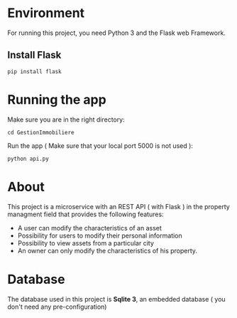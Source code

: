 # Environment
For running this project, you need Python 3 and the Flask web Framework.
## Install Flask
    pip install flask


# Running the app 
Make sure you are in the right directory:  

    cd GestionImmobiliere

Run the app ( Make sure that your local port 5000 is not used ): 

    python api.py


# About   

This project is a microservice with an REST API ( with Flask ) in the property managment field that provides the following features:

- A user can modify the characteristics of an asset  
- Possibility for users to modify their personal information
- Possibility to view assets from a particular city
- An owner can only modify the characteristics of his property.


# Database 
The database used in this project is **Sqlite 3**, an embedded database ( you don't need any pre-configuration)